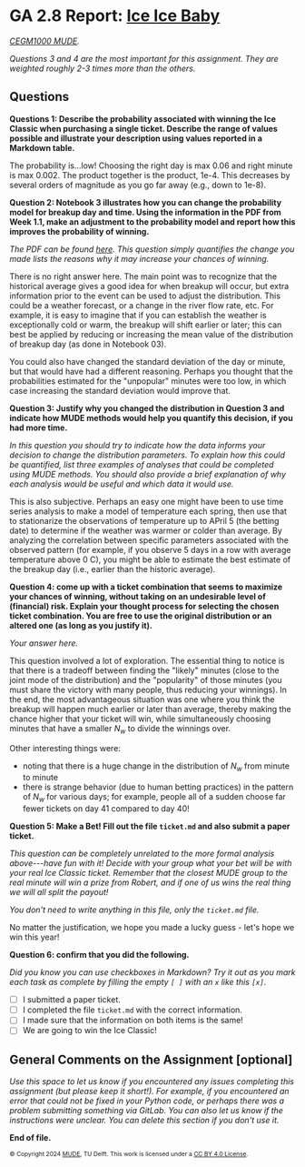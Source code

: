 # GA 2.8 Report: [Ice Ice Baby](https://www.youtube.com/watch?v=rog8ou-ZepE)

*[CEGM1000 MUDE](http://mude.citg.tudelft.nl/).*

_Questions 3 and 4 are the most important for this assignment. They are weighted roughly 2-3 times more than the others._

## Questions

**Questions 1: Describe the probability associated with winning the Ice Classic when purchasing a single ticket. Describe the range of values possible and illustrate your description using values reported in a Markdown table.**

The probability is...low! Choosing the right day is max 0.06 and right minute is max 0.002. The product together is the product, 1e-4. This decreases by several orders of magnitude as you go far away (e.g., down to 1e-8).

**Question 2: Notebook 3 illustrates how you can change the probability model for breakup day and time. Using the information in the PDF from Week 1.1, make an adjustment to the probability model and report how this improves the probability of winning.**

_The PDF can be found [here](https://mude.citg.tudelft.nl/2024/files/Week_1_1/). This question simply quantifies the change you made lists the reasons why it may increase your chances of winning._

There is no right answer here. The main point was to recognize that the historical average gives a good idea for when breakup will occur, but extra information prior to the event can be used to adjust the distribution. This could be a weather forecast, or a change in the river flow rate, etc. For example, it is easy to imagine that if you can establish the weather is exceptionally cold or warm, the breakup will shift earlier or later; this can best be applied by reducing or increasing the mean value of the distribution of breakup day (as done in Notebook 03).

You could also have changed the standard deviation of the day or minute, but that would have had a different reasoning. Perhaps you thought that the probabilities estimated for the "unpopular" minutes were too low, in which case increasing the standard deviation would improve that.

**Question 3: Justify why you changed the distribution in Question 3 and indicate how MUDE methods would help you quantify this decision, if you had more time.**

_In this question you should try to indicate how the data informs your decision to change the distribution parameters. To explain how this could be quantified, list three examples of analyses that could be completed using MUDE methods. You should also provide a brief explanation of why each analysis would be useful and which data it would use._

This is also subjective. Perhaps an easy one might have been to use time series analysis to make a model of temperature each spring, then use that to stationarize the observations of temperature up to APril 5 (the betting date) to determine if the weather was warmer or colder than average. By analyzing the correlation between specific parameters associated with the observed pattern (for example, if you observe 5 days in a row with average temperature above 0 C), you might be able to estimate the best estimate of the breakup day (i.e., earlier than the historic average).

**Question 4: come up with a ticket combination that seems to maximize your chances of winning, without taking on an undesirable level of (financial) risk. Explain your thought process for selecting the chosen ticket combination. You are free to use the original distribution or an altered one (as long as you justify it).**

_Your answer here._

This question involved a lot of exploration. The essential thing to notice is that there is a tradeoff between finding the "likely" minutes (close to the joint mode of the distribution) and the "popularity" of those minutes (you must share the victory with many people, thus reducing your winnings). In the end, the most advantageous situation was one where you think the breakup will happen much earlier or later than average, thereby making the chance higher that your ticket will win, while simultaneously choosing minutes that have a smaller $N_w$ to divide the winnings over.

Other interesting things were:
- noting that there is a huge change in the distribution of $N_w$ from minute to minute
- there is strange behavior (due to human betting practices) in the pattern of $N_w$ for various days; for example, people all of a sudden choose far fewer tickets on day 41 compared to day 40!

**Question 5: Make a Bet! Fill out the file `ticket.md` and also submit a paper ticket.**

_This question can be completely unrelated to the more formal analysis above---have fun with it! Decide with your group what your bet will be with your real Ice Classic ticket. Remember that the closest MUDE group to the real minute will win a prize from Robert, and if one of us wins the real thing we will all split the payout!_

_You don't need to write anything in this file, only the `ticket.md` file._

No matter the justification, we hope you made a lucky guess - let's hope we win this year!

**Question 6: confirm that you did the following.**

_Did you know you can use checkboxes in Markdown? Try it out as you mark each task as complete by filling the empty `[ ]` with an `x` like this `[x]`._

- [ ] I submitted a paper ticket.
- [ ] I completed the file `ticket.md` with the correct information.
- [ ] I made sure that the information on both items is the same!
- [ ] We are going to win the Ice Classic!

## General Comments on the Assignment [optional]

_Use this space to let us know if you encountered any issues completing this assignment (but please keep it short!). For example, if you encountered an error that could not be fixed in your Python code, or perhaps there was a problem submitting something via GitLab. You can also let us know if the instructions were unclear. You can delete this section if you don't use it._

**End of file.**

<span style="font-size: 75%">
&copy; Copyright 2024 <a rel="MUDE" href="http://mude.citg.tudelft.nl/">MUDE</a>, TU Delft. This work is licensed under a <a rel="license" href="http://creativecommons.org/licenses/by/4.0/">CC BY 4.0 License</a>.

